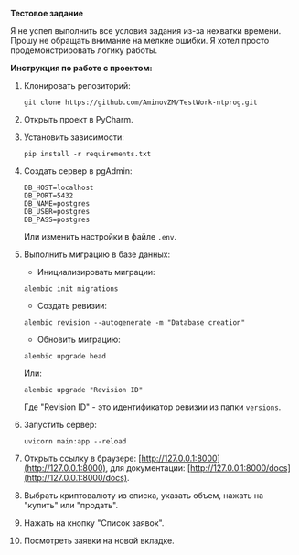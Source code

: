 **Тестовое задание**

Я не успел выполнить все условия задания из-за нехватки времени. Прошу не обращать внимание на мелкие ошибки. Я хотел просто продемонстрировать логику работы.

**Инструкция по работе с проектом:**

1. Клонировать репозиторий:

    ```
    git clone https://github.com/AminovZM/TestWork-ntprog.git
    ```

2. Открыть проект в PyCharm.

3. Установить зависимости:

    ```
    pip install -r requirements.txt
    ```

4. Создать сервер в pgAdmin:

    ```
    DB_HOST=localhost
    DB_PORT=5432
    DB_NAME=postgres
    DB_USER=postgres
    DB_PASS=postgres
    ```

   Или изменить настройки в файле `.env`.

5. Выполнить миграцию в базе данных:

   - Инициализировать миграции:

    ```
    alembic init migrations
    ```

   - Создать ревизии:

    ```
    alembic revision --autogenerate -m "Database creation"
    ```

   - Обновить миграцию:

    ```
    alembic upgrade head
    ```

   Или:

    ```
    alembic upgrade "Revision ID"
    ```

   Где "Revision ID" - это идентификатор ревизии из папки `versions`.

6. Запустить сервер:

    ```
    uvicorn main:app --reload
    ```

7. Открыть ссылку в браузере: [http://127.0.0.1:8000](http://127.0.0.1:8000), для документации: [http://127.0.0.1:8000/docs](http://127.0.0.1:8000/docs).

8. Выбрать криптовалюту из списка, указать объем, нажать на "купить" или "продать".

9. Нажать на кнопку "Список заявок".

10. Посмотреть заявки на новой вкладке.
